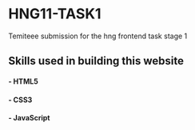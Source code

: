 # HNG11-TASK1
Temiteee submission for the hng frontend task stage 1
## Skills used in building this website

#### - HTML5

#### - CSS3

#### - JavaScript
